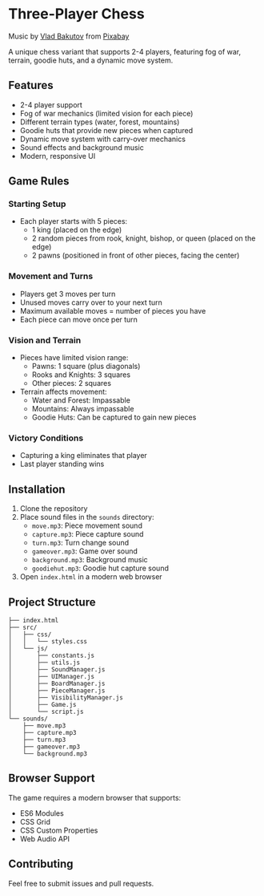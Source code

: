 # Three-Player Chess

Music by <a href="https://pixabay.com/users/deuslower-45666444/?utm_source=link-attribution&utm_medium=referral&utm_campaign=music&
utm_content=236809">Vlad Bakutov</a> from <a href="https://pixabay.com/music//?utm_source=link-attribution&utm_medium=referral&
utm_campaign=music&utm_content=236809">Pixabay</a>

A unique chess variant that supports 2-4 players, featuring fog of war, terrain, goodie huts, and a dynamic move system.

## Features

- 2-4 player support
- Fog of war mechanics (limited vision for each piece)
- Different terrain types (water, forest, mountains)
- Goodie huts that provide new pieces when captured
- Dynamic move system with carry-over mechanics
- Sound effects and background music
- Modern, responsive UI

## Game Rules

### Starting Setup
- Each player starts with 5 pieces:
  - 1 king (placed on the edge)
  - 2 random pieces from rook, knight, bishop, or queen (placed on the edge)
  - 2 pawns (positioned in front of other pieces, facing the center)

### Movement and Turns
- Players get 3 moves per turn
- Unused moves carry over to your next turn
- Maximum available moves = number of pieces you have
- Each piece can move once per turn

### Vision and Terrain
- Pieces have limited vision range:
  - Pawns: 1 square (plus diagonals)
  - Rooks and Knights: 3 squares
  - Other pieces: 2 squares
- Terrain affects movement:
  - Water and Forest: Impassable
  - Mountains: Always impassable
  - Goodie Huts: Can be captured to gain new pieces

### Victory Conditions
- Capturing a king eliminates that player
- Last player standing wins

## Installation

1. Clone the repository
2. Place sound files in the `sounds` directory:
   - `move.mp3`: Piece movement sound
   - `capture.mp3`: Piece capture sound
   - `turn.mp3`: Turn change sound
   - `gameover.mp3`: Game over sound
   - `background.mp3`: Background music
   - `goodiehut.mp3`: Goodie hut capture sound
3. Open `index.html` in a modern web browser

## Project Structure

```
├── index.html
├── src/
│   ├── css/
│   │   └── styles.css
│   └── js/
│       ├── constants.js
│       ├── utils.js
│       ├── SoundManager.js
│       ├── UIManager.js
│       ├── BoardManager.js
│       ├── PieceManager.js
│       ├── VisibilityManager.js
│       ├── Game.js
│       └── script.js
└── sounds/
    ├── move.mp3
    ├── capture.mp3
    ├── turn.mp3
    ├── gameover.mp3
    └── background.mp3
```

## Browser Support

The game requires a modern browser that supports:
- ES6 Modules
- CSS Grid
- CSS Custom Properties
- Web Audio API

## Contributing

Feel free to submit issues and pull requests.
